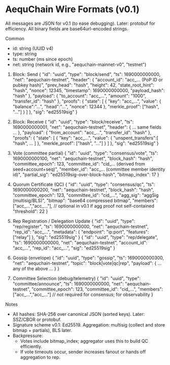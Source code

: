 # AequChain Wire Formats (v0.1)

All messages are JSON for v0.1 (to ease debugging). Later: protobuf for efficiency.
All binary fields are base64url-encoded strings.

Common
- id: string (UUID v4)
- type: string
- ts: number (ms since epoch)
- net: string (network id, e.g., "aequchain-mainnet-v0", "testnet")

1) Block: Send
{
  "id": "uuid",
  "type": "block/send",
  "ts": 1690000000000,
  "net": "aequchain-testnet",
  "header": {
    "account_id": "acc_... (PoP ID or pubkey hash)",
    "prev_head": "hash",
    "height": 42,
    "state_root_hint": "hash",
    "nonce": 12345,
    "timestamp": 1690000000000,
    "payload_hash": "hash"
  },
  "payload": {
    "to_account": "acc_...",
    "amount": "1000",
    "transfer_id": "hash"
  },
  "proofs": {
    "state": [
      { "key": "acc_...", "value": { "balance":"...", "head":"...", "nonce": 12344 }, "merkle_proof": ["hash", "..."] }
    ]
  },
  "sig": "ed25519sig"
}

2) Block: Receive
{
  "id": "uuid",
  "type": "block/receive",
  "ts": 1690000000001,
  "net": "aequchain-testnet",
  "header": { ... same fields ... },
  "payload": {
    "from_account": "acc_...",
    "transfer_id": "hash"
  },
  "proofs": {
    "state": [
      { "key": "acc_...", "value": { "unspent_transfers":[ "hash", ... ] }, "merkle_proof": ["hash", "..."] }
    ]
  },
  "sig": "ed25519sig"
}

3) Vote (committee partial)
{
  "id": "uuid",
  "type": "consensus/vote",
  "ts": 1690000000100,
  "net": "aequchain-testnet",
  "block_hash": "hash",
  "committee_epoch": 123,
  "committee_id": "cid_... (derived from seed+account+seq)",
  "member_id": "acc_... (committee member identity id)",
  "partial_sig": "ed25519sig-over-block-hash",
  "bitmap_index": 17
}

4) Quorum Certificate (QC)
{
  "id": "uuid",
  "type": "consensus/qc",
  "ts": 1690000000200,
  "net": "aequchain-testnet",
  "block_hash": "hash",
  "committee_epoch": 123,
  "committee_id": "cid_...",
  "agg_sig": "aggSig (multisig/BLS)",
  "bitmap": "base64 compressed bitmap",
  "members": ["acc_...","acc_..."],  // optional in v0.1 if agg proof not self-contained
  "threshold": 22
}

5) Rep Registration / Delegation Update
{
  "id": "uuid",
  "type": "rep/register",
  "ts": 1690000000000,
  "net": "aequchain-testnet",
  "rep_id": "acc_...",
  "metadata": { "endpoint": "ip:port", "features": ["relay"] },
  "sig": "ed25519sig"
}
{
  "id": "uuid",
  "type": "rep/delegate",
  "ts": 1690000000000,
  "net": "aequchain-testnet",
  "account_id": "acc_...",
  "rep_id": "acc_...",
  "sig": "ed25519sig"
}

6) Gossip (envelope)
{
  "id": "uuid",
  "type": "gossip",
  "ts": 1690000000300,
  "net": "aequchain-testnet",
  "topic": "block|vote|qc|rep",
  "payload": { ... any of the above ... }
}

7) Committee Selection (debug/telemetry)
{
  "id": "uuid",
  "type": "committee/announce",
  "ts": 1690000000000,
  "net": "aequchain-testnet",
  "committee_epoch": 123,
  "committee_id": "cid_...",
  "members": ["acc_...","acc_..."]  // not required for consensus; for observability
}

Notes
- All hashes: SHA-256 over canonical JSON (sorted keys). Later: SSZ/CBOR or protobuf.
- Signature scheme v0.1: Ed25519. Aggregation: multisig (collect and store bitmap + partials), BLS later.
- Backpressure:
  - Votes include bitmap_index; aggregator uses this to build QC efficiently.
  - If vote timeouts occur, sender increases fanout or hands off aggregation to rep.